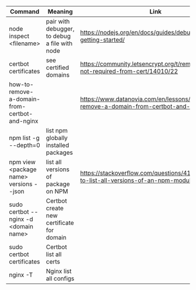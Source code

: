 | Command                                       | Meaning                                       | Link                                                                                   |
| --------------------------------------------- | --------------------------------------------- | -------------------------------------------------------------------------------------- |
| node inspect \<filename>                       | pair with debugger, to debug a file with node | https://nodejs.org/en/docs/guides/debugging-getting-started/                           |
| certbot certificates                          | see certified domains                         | https://community.letsencrypt.org/t/remove-domain-not-required-from-cert/14010/22      |
| how-to-remove-a-domain-from-certbot-and-nginx |                                               | https://www.datanovia.com/en/lessons/how-to-remove-a-domain-from-certbot-and-nginx/    |
| npm list -g --depth=0                         | list npm globally installed packages          |
| npm view \<package name> versions --json       | list all versions of package on NPM           | https://stackoverflow.com/questions/41415945/how-to-list-all-versions-of-an-npm-module |
| sudo certbot --nginx -d \<domain name>       | Certbot create new certificate for domain           | |
| sudo certbot certificates       | Certbot list all certs           | |
| nginx -T       | Nginx list all configs           | |
